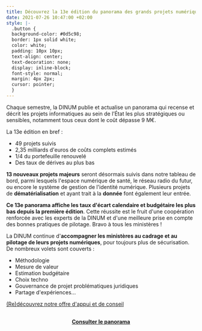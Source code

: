 ```yaml
---
title: Découvrez la 13e édition du panorama des grands projets numériques de l’État
date: 2021-07-26 10:47:00 +02:00
style: |-
  .button {
  background-color: #0d5c98;
  border: 1px solid white;
  color: white;
  padding: 10px 10px;
  text-align: center;
  text-decoration: none;
  display: inline-block;
  font-style: normal;
  margin: 4px 2px;
  cursor: pointer;
  }
---
```


Chaque semestre, la DINUM publie et actualise un panorama qui recense et décrit les projets informatiques au sein de l’État les plus stratégiques ou sensibles, notamment tous ceux dont le coût dépasse 9 M€. 

La 13e édition en bref :
* 49 projets suivis
* 2,35 milliards d'euros de coûts complets estimés
* 1/4 du portefeuille renouvelé
* Des taux de dérives au plus bas

**13 nouveaux projets majeurs** seront désormais suivis dans notre tableau de bord, parmi lesquels l'espace numérique de santé, le réseau radio du futur, ou encore le système de gestion de l'identité numérique. Plusieurs projets de **dématérialisation** et ayant trait à la **donnée** font également leur entrée.

**Ce 13e panorama affiche les taux d'écart calendaire et budgétaire les plus bas depuis la première édition**. Cette réussite est le fruit d'une coopération renforcée avec les experts de la DINUM et d'une meilleure prise en compte des bonnes pratiques de pilotage. Bravo à tous les ministères !

La DINUM continue d'**accompagner les ministères au cadrage et au pilotage de leurs projets numériques**, pour toujours plus de sécurisation.
De nombreux volets sont couverts :
* Méthodologie
* Mesure de valeur
* Estimation budgétaire
* Choix techno
* Gouvernance de projet
problématiques juridiques
* Partage d'expériences...

<div class="lien-important"><p><a href="https://www.numerique.gouv.fr/services/conseil-accompagnement-cadrage-et-pilotage-de-projets-numeriques/">(Re)découvrez notre offre d'appui et de conseil</a></p></div>

<div align="center" style="margin-top: 30px"><a href="https://www.numerique.gouv.fr/publications/panorama-grands-projets-si/" class="button"><b>Consulter le panorama</b></a> </div>